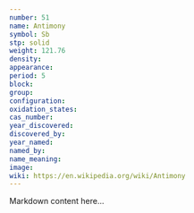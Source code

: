 ```yaml
---
number: 51
name: Antimony
symbol: Sb
stp: solid
weight: 121.76
density:
appearance:
period: 5
block:
group:
configuration:
oxidation_states:
cas_number:
year_discovered:
discovered_by:
year_named:
named_by:
name_meaning:
image:
wiki: https://en.wikipedia.org/wiki/Antimony
---
```


Markdown content here...
